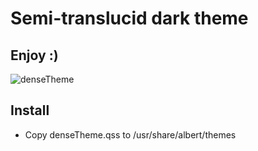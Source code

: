 # Semi-translucid dark theme

## Enjoy :)
![denseTheme](https://user-images.githubusercontent.com/45504136/100399449-7d08a900-3018-11eb-837c-b46453e44c6c.png)


## Install

* Copy denseTheme.qss to /usr/share/albert/themes
